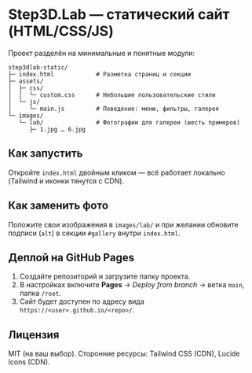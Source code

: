 # Step3D.Lab — статический сайт (HTML/CSS/JS)

Проект разделён на минимальные и понятные модули:
```
step3dlab-static/
├─ index.html            # Разметка страниц и секции
├─ assets/
│  ├─ css/
│  │  └─ custom.css      # Небольшие пользовательские стили
│  └─ js/
│     └─ main.js         # Поведение: меню, фильтры, галерея
└─ images/
   └─ lab/               # Фотографии для галереи (шесть примеров)
      ├─ 1.jpg … 6.jpg
```

## Как запустить
Откройте `index.html` двойным кликом — всё работает локально (Tailwind и иконки тянутся с CDN).

## Как заменить фото
Положите свои изображения в `images/lab/` и при желании обновите подписи (`alt`) в секции `#gallery` внутри `index.html`.

## Деплой на GitHub Pages
1. Создайте репозиторий и загрузите папку проекта.
2. В настройках включите **Pages** → *Deploy from branch* → ветка `main`, папка `/root`.
3. Сайт будет доступен по адресу вида `https://<user>.github.io/<repo>/`.

## Лицензия
MIT (на ваш выбор). Сторонние ресурсы: Tailwind CSS (CDN), Lucide Icons (CDN).
